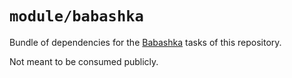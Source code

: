 # `module/babashka`

Bundle of dependencies for the [Babashka](https://github.com/babashka/babashka)
tasks of this repository.

Not meant to be consumed publicly.

